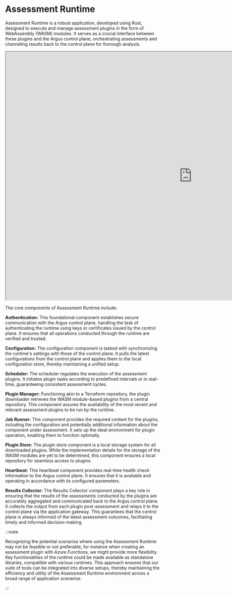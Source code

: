 # Assessment Runtime

Assessment Runtime is a robust application, developed using Rust, designed to execute and manage assessment plugins in the form of WebAssembly (WASM) modules. It serves as a crucial interface between these plugins and the Argus control plane, orchestrating assessments and channeling results back to the control plane for thorough analysis.

<iframe src="https://s.icepanel.io/XZjDErdNZMZBJ0/YjLQ" height="800" width="1200" title="Argus Architecture" style={{borderRadius: '16px', border: 'none'}}></iframe>

The core components of Assessment Runtime include:

**Authentication:** This foundational component establishes secure communication with the Argus control plane, handling the task of authenticating the runtime using keys or certificates issued by the control plane. It ensures that all operations conducted through the runtime are verified and trusted.

**Configuration:** The configuration component is tasked with synchronizing the runtime's settings with those of the control plane. It pulls the latest configurations from the control plane and applies them to the local configuration store, thereby maintaining a unified setup.

**Scheduler:** The scheduler regulates the execution of the assessment plugins. It initiates plugin tasks according to predefined intervals or in real-time, guaranteeing consistent assessment cycles.

**Plugin Manager:** Functioning akin to a Terraform repository, the plugin downloader retrieves the WASM module-based plugins from a central repository. This component assures the availability of the most recent and relevant assessment plugins to be run by the runtime.

**Job Runner:** This component provides the required context for the plugins, including the configuration and potentially additional information about the component under assessment. It sets up the ideal environment for plugin operation, enabling them to function optimally.

**Plugin Store:** The plugin store component is a local storage system for all downloaded plugins. While the implementation details for the storage of the WASM modules are yet to be determined, this component ensures a local repository for seamless access to plugins.

**Heartbeat:** This heartbeat component provides real-time health check information to the Argus control plane. It ensures that it is available and operating in accordance with its configured parameters.

**Results Collector:** The Results Collector component plays a key role in ensuring that the results of the assessments conducted by the plugins are accurately aggregated and communicated back to the Argus control plane. It collects the output from each plugin post-assessment and relays it to the control plane via the application gateway. This guarantees that the control plane is always informed of the latest assessment outcomes, facilitating timely and informed decision-making.

:::note

Recognizing the potential scenarios where using the Assessment Runtime may not be feasible or not preferable, for instance when creating an assessment plugin with Azure Functions, we might provide more flexibility. Key functionalities of the runtime could be made available as standalone libraries, compatible with various runtimes. This approach ensures that our suite of tools can be integrated into diverse setups, thereby maintaining the efficiency and utility of the Assessment Runtime environment across a broad range of application scenarios. 

:::